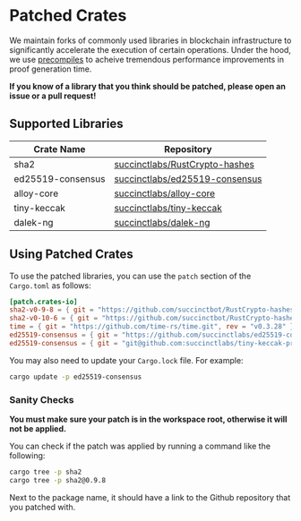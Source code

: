 # Patched Crates

We maintain forks of commonly used libraries in blockchain infrastructure to significantly accelerate the execution of certain operations.
Under the hood, we use [precompiles](./precompiles.md) to acheive tremendous performance improvements in proof generation time.

**If you know of a library that you think should be patched, please open an issue or a pull request!**

## Supported Libraries

| Crate Name          | Repository                                             |
|---------------------|--------------------------------------------------------|
| sha2                | [succinctlabs/RustCrypto-hashes](https://github.com/succinctlabs/RustCrypto-hashes-private) |
| ed25519-consensus   | [succinctlabs/ed25519-consensus](https://github.com/succinctlabs/ed25519-consensus-private) |
| alloy-core          | [succinctlabs/alloy-core](https://github.com/succinctlabs/alloy-core-private) |
| tiny-keccak         | [succinctlabs/tiny-keccak](https://github.com/succinctlabs/tiny-keccak-private) |
| dalek-ng           | [succinctlabs/dalek-ng](https://github.com/succinctlabs/dalek-ng-private) |

## Using Patched Crates

To use the patched libraries, you can use the `patch` section of the `Cargo.toml` as follows:

```toml
[patch.crates-io]
sha2-v0-9-8 = { git = "https://github.com/succinctbot/RustCrypto-hashes.git", package = "sha2", branch = "v0.9.8" }
sha2-v0-10-6 = { git = "https://github.com/succinctbot/RustCrypto-hashes.git", package = "sha2", branch = "main" }
time = { git = "https://github.com/time-rs/time.git", rev = "v0.3.28" }
ed25519-consensus = { git = "https://github.com/succinctlabs/ed25519-consensus-private.git" }
ed25519-consensus = { git = "git@github.com:succinctlabs/tiny-keccak-private.git" }
```

You may also need to update your `Cargo.lock` file. For example:

```bash
cargo update -p ed25519-consensus
```

### Sanity Checks

**You must make sure your patch is in the workspace root, otherwise it will not be applied.**

You can check if the patch was applied by running a command like the following:
```bash
cargo tree -p sha2
cargo tree -p sha2@0.9.8
```

Next to the package name, it should have a link to the Github repository that you patched with.
